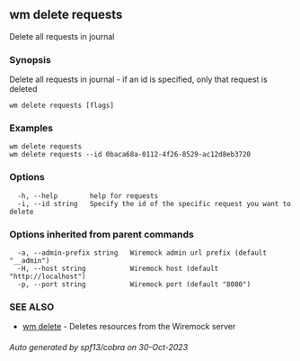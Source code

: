 ## wm delete requests

Delete all requests in journal

### Synopsis

Delete all requests in journal - if an id is specified, only that request is deleted

```
wm delete requests [flags]
```

### Examples

```
wm delete requests
wm delete requests --id 0baca68a-0112-4f26-8529-ac12d8eb3720

```

### Options

```
  -h, --help        help for requests
  -i, --id string   Specify the id of the specific request you want to delete
```

### Options inherited from parent commands

```
  -a, --admin-prefix string   Wiremock admin url prefix (default "__admin")
  -H, --host string           Wiremock host (default "http://localhost")
  -p, --port string           Wiremock port (default "8080")
```

### SEE ALSO

* [wm delete](wm_delete.md)	 - Deletes resources from the Wiremock server

###### Auto generated by spf13/cobra on 30-Oct-2023
